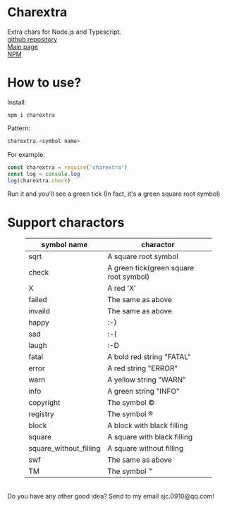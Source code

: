 # Charextra
Extra chars for Node.js and Typescript.  
[github repository](http://github.com/sjc0910/charextra)  
[Main page](http://sjc0910.github.io/charextra)  
[NPM](http://www.npmjs.com/charextra)
# How to use?
Install:
```
npm i charextra
```
Pattern:
```javascript
charextra.<symbol name>
```
For example:
```javascript
const charextra = require('charextra')
const log = console.log
log(charextra.check)
```
Run it and you'll see a green tick (In fact, it's a green square root symbol)  
# Support charactors
<figure><table>
<thead>
<tr><th>symbol name</th><th>charactor</th></tr></thead>
<tbody><tr><td>sqrt</td><td>A square root symbol</td></tr><tr><td>check</td><td>A green tick(green square root symbol)</td></tr><tr><td>X</td><td>A red &#39;X&#39;</td></tr><tr><td>failed</td><td>The same as above</td></tr><tr><td>invaild</td><td>The same as above</td></tr><tr><td>happy</td><td>:-)</td></tr><tr><td>sad</td><td>:-(</td></tr><tr><td>laugh</td><td>:-D</td></tr><tr><td>fatal</td><td>A bold red string &quot;FATAL&quot;</td></tr><tr><td>error</td><td>A red string &quot;ERROR&quot;</td></tr><tr><td>warn</td><td>A yellow string &quot;WARN&quot;</td></tr><tr><td>info</td><td>A green string &quot;INFO&quot;</td></tr><tr><td>copyright</td><td>The symbol ©</td></tr><tr><td>registry</td><td>The symbol ®</td></tr><tr><td>block</td><td>A block with black filling</td></tr><tr><td>square</td><td>A square with black filling</td></tr><tr><td>square_without_filling</td><td>A square without filling</td></tr><tr><td>swf</td><td>The same as above</td></tr><tr><td>TM</td><td>The symbol ™</td></tr></tbody>
</table></figure>  

<br>
Do you have any other good idea? Send to my email sjc.0910@qq.com!
